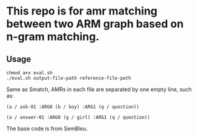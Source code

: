 # This repo is for amr matching between two ARM graph based on n-gram matching.

## Usage

```
chmod a+x eval.sh
./eval.sh output-file-path reference-file-path
```

Same as Smatch, AMRs in each file are separated by one empty line, such as:

```
(a / ask-01 :ARG0 (b / boy) :ARG1 (q / question))

(a / answer-01 :ARG0 (g / girl) :ARG1 (q / question))

```

The base code is from SemBleu.

